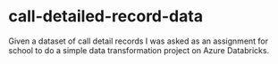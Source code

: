 # call-detailed-record-data
Given a dataset of call detail records I was asked as an assignment for school to do a simple data transformation project on Azure Databricks.
